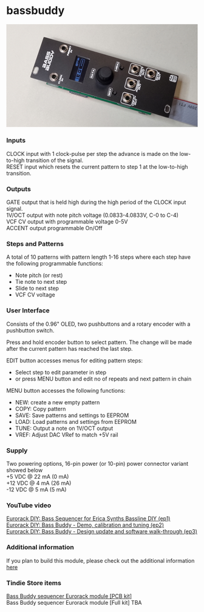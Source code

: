 # bassbuddy
![bb image](BB.jpg)

### Inputs
CLOCK input with 1 clock-pulse per step the advance is made on the low-to-high transition of the signal.  
RESET input which resets the current pattern to step 1 at the low-to-high transition.

### Outputs
GATE output that is held high during the high period of the CLOCK input signal.  
1V/OCT output with note pitch voltage (0.0833-4.0833V, C-0 to C-4)  
VCF CV output with programmable voltage 0-5V  
ACCENT output programmable On/Off  

### Steps and Patterns
A total of 10 patterns with pattern length 1-16 steps where each step have the following programmable functions:
 - Note pitch (or rest)
 - Tie note to next step
 - Slide to next step
 - VCF CV voltage

### User Interface
Consists of the 0.96" OLED, two pushbuttons and a rotary encoder with a pushbutton switch.

Press and hold encoder button to select pattern. The change will be made after the current pattern has reached the last step.

EDIT button accesses menus for editing pattern steps:
 - Select step to edit parameter in step
 - or press MENU button and edit no of repeats and next pattern in chain

MENU button accesses the following functions:
 - NEW: create a new empty pattern
 - COPY: Copy pattern
 - SAVE: Save patterns and settings to EEPROM
 - LOAD: Load patterns and settings from EEPROM
 - TUNE: Output a note on 1V/OCT output
 - VREF: Adjust DAC VRef to match +5V rail

### Supply
Two powering options, 16-pin power (or 10-pin) power connector variant showed below  
+5  VDC @ 22 mA (0 mA)  
+12 VDC @ 4 mA (26 mA)  
-12 VDC @ 5 mA (5 mA)

### YouTube video
[Eurorack DIY: Bass Sequencer for Erica Synths Bassline DIY (ep1)](https://youtu.be/X2QkwgEL9Kc)  
[Eurorack DIY: Bass Buddy - Demo, calibration and tuning (ep2)](https://youtu.be/sNX3akq5ZS8)  
[Eurorack DIY: Bass Buddy - Design update and software walk-through (ep3)](https://youtu.be/_f0KY4kPSoI)

### Additional information
If you plan to build this module, please check out the additional information [here](build/README.md)

### Tindie Store items
[Bass Buddy sequencer Eurorack module [PCB kit]](https://www.tindie.com/products/26946/)  
Bass Buddy sequencer Eurorack module [Full kit] TBA
